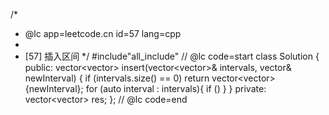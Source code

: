 /*
 * @lc app=leetcode.cn id=57 lang=cpp
 *
 * [57] 插入区间
 */
#include"all_include"
// @lc code=start
class Solution {
public:
    vector<vector<int>> insert(vector<vector<int>>& intervals, vector<int>& newInterval) {
        if (intervals.size() == 0)
            return vector<vector<int>>{newInterval};
        for (auto interval : intervals){
            if ()
        }
    }
private:
    vector<vector<int>> res;
};
// @lc code=end

